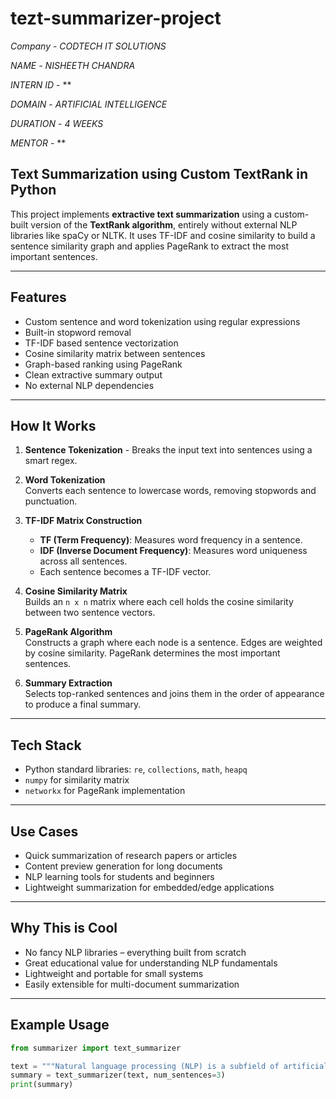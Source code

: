 # tezt-summarizer-project

*Company* - *CODTECH IT SOLUTIONS*

*NAME* - *NISHEETH CHANDRA*

*INTERN ID* - **

*DOMAIN* - *ARTIFICIAL INTELLIGENCE*

*DURATION* - *4 WEEKS*

*MENTOR* - **
## Text Summarization using Custom TextRank in Python

This project implements **extractive text summarization** using a custom-built version of the **TextRank algorithm**, entirely without external NLP libraries like spaCy or NLTK. It uses TF-IDF and cosine similarity to build a sentence similarity graph and applies PageRank to extract the most important sentences.

---

## Features

- Custom sentence and word tokenization using regular expressions  
- Built-in stopword removal  
- TF-IDF based sentence vectorization  
- Cosine similarity matrix between sentences  
- Graph-based ranking using PageRank  
- Clean extractive summary output  
- No external NLP dependencies  

---

## How It Works

1. **Sentence Tokenization** - 
   Breaks the input text into sentences using a smart regex.

2. **Word Tokenization**  
   Converts each sentence to lowercase words, removing stopwords and punctuation.

3. **TF-IDF Matrix Construction**
   - **TF (Term Frequency)**: Measures word frequency in a sentence.  
   - **IDF (Inverse Document Frequency)**: Measures word uniqueness across all sentences.  
   - Each sentence becomes a TF-IDF vector.

4. **Cosine Similarity Matrix**  
   Builds an `n x n` matrix where each cell holds the cosine similarity between two sentence vectors.

5. **PageRank Algorithm**  
   Constructs a graph where each node is a sentence. Edges are weighted by cosine similarity. PageRank determines the most important sentences.

6. **Summary Extraction**  
   Selects top-ranked sentences and joins them in the order of appearance to produce a final summary.

---

## Tech Stack

- Python standard libraries: `re`, `collections`, `math`, `heapq`
- `numpy` for similarity matrix
- `networkx` for PageRank implementation

---

## Use Cases

- Quick summarization of research papers or articles  
- Content preview generation for long documents  
- NLP learning tools for students and beginners  
- Lightweight summarization for embedded/edge applications

---

## Why This is Cool

- No fancy NLP libraries – everything built from scratch  
- Great educational value for understanding NLP fundamentals  
- Lightweight and portable for small systems  
- Easily extensible for multi-document summarization

---

## Example Usage

```python
from summarizer import text_summarizer

text = """Natural language processing (NLP) is a subfield of artificial intelligence..."""
summary = text_summarizer(text, num_sentences=3)
print(summary)
